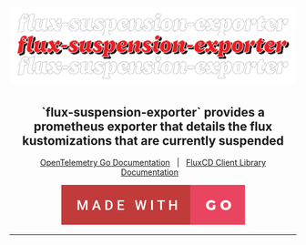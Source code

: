<h1 align="center">
  <img src=".github/images/flux-suspension-exporter.png" alt="Flux Suspension Exporter" width="500">
</h1>
<h2 align="center">
    `flux-suspension-exporter` provides a prometheus exporter that details the flux kustomizations that are currently suspended
</h2>

<div align="center">

[OpenTelemetry Go Documentation][opentelemetry-go-documentation-link]&nbsp;&nbsp;&nbsp;|&nbsp;&nbsp;&nbsp;[FluxCD Client Library Documentation][fluxcd-gitops-toolkit-api-link]&nbsp;&nbsp;&nbsp;

[![Made With Go][made-with-go-badge]][for-the-badge-link]

</div>

---
<!-- Reference Variables -->

<!-- Badges -->
[made-with-go-badge]: .github/images/made-with-go.svg
[flux-suspension-exporter-badge]: .github/images/flux-suspension-exporter.svg

<!-- Links -->
[blank-reference-link]: #
[for-the-badge-link]: https://forthebadge.com
[opentelemetry-go-documentation-link]: https://opentelemetry.io/docs/languages/go/
[fluxcd-gitops-toolkit-api-link]: https://fluxcd.io/flux/gitops-toolkit/packages/
